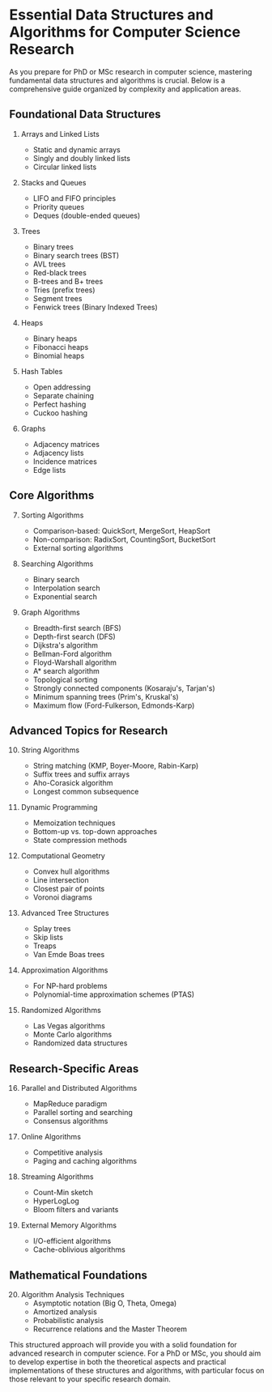 # Essential Data Structures and Algorithms for Computer Science Research

As you prepare for PhD or MSc research in computer science, mastering fundamental data structures and algorithms is crucial. Below is a comprehensive guide organized by complexity and application areas.

## Foundational Data Structures

1. Arrays and Linked Lists
   - Static and dynamic arrays
   - Singly and doubly linked lists
   - Circular linked lists

2. Stacks and Queues
   - LIFO and FIFO principles
   - Priority queues
   - Deques (double-ended queues)

3. Trees
   - Binary trees
   - Binary search trees (BST)
   - AVL trees
   - Red-black trees
   - B-trees and B+ trees
   - Tries (prefix trees)
   - Segment trees
   - Fenwick trees (Binary Indexed Trees)

4. Heaps
   - Binary heaps
   - Fibonacci heaps
   - Binomial heaps

5. Hash Tables
   - Open addressing
   - Separate chaining
   - Perfect hashing
   - Cuckoo hashing

6. Graphs
   - Adjacency matrices
   - Adjacency lists
   - Incidence matrices
   - Edge lists

## Core Algorithms

7. Sorting Algorithms
   - Comparison-based: QuickSort, MergeSort, HeapSort
   - Non-comparison: RadixSort, CountingSort, BucketSort
   - External sorting algorithms

8. Searching Algorithms
   - Binary search
   - Interpolation search
   - Exponential search

9. Graph Algorithms
   - Breadth-first search (BFS)
   - Depth-first search (DFS)
   - Dijkstra's algorithm
   - Bellman-Ford algorithm
   - Floyd-Warshall algorithm
   - A* search algorithm
   - Topological sorting
   - Strongly connected components (Kosaraju's, Tarjan's)
   - Minimum spanning trees (Prim's, Kruskal's)
   - Maximum flow (Ford-Fulkerson, Edmonds-Karp)

## Advanced Topics for Research

10. String Algorithms
    - String matching (KMP, Boyer-Moore, Rabin-Karp)
    - Suffix trees and suffix arrays
    - Aho-Corasick algorithm
    - Longest common subsequence

11. Dynamic Programming
    - Memoization techniques
    - Bottom-up vs. top-down approaches
    - State compression methods

12. Computational Geometry
    - Convex hull algorithms
    - Line intersection
    - Closest pair of points
    - Voronoi diagrams

13. Advanced Tree Structures
    - Splay trees
    - Skip lists
    - Treaps
    - Van Emde Boas trees

14. Approximation Algorithms
    - For NP-hard problems
    - Polynomial-time approximation schemes (PTAS)

15. Randomized Algorithms
    - Las Vegas algorithms
    - Monte Carlo algorithms
    - Randomized data structures

## Research-Specific Areas

16. Parallel and Distributed Algorithms
    - MapReduce paradigm
    - Parallel sorting and searching
    - Consensus algorithms

17. Online Algorithms
    - Competitive analysis
    - Paging and caching algorithms

18. Streaming Algorithms
    - Count-Min sketch
    - HyperLogLog
    - Bloom filters and variants

19. External Memory Algorithms
    - I/O-efficient algorithms
    - Cache-oblivious algorithms

## Mathematical Foundations

20. Algorithm Analysis Techniques
    - Asymptotic notation (Big O, Theta, Omega)
    - Amortized analysis
    - Probabilistic analysis
    - Recurrence relations and the Master Theorem

This structured approach will provide you with a solid foundation for advanced research in computer science. For a PhD or MSc, you should aim to develop expertise in both the theoretical aspects and practical implementations of these structures and algorithms, with particular focus on those relevant to your specific research domain.
